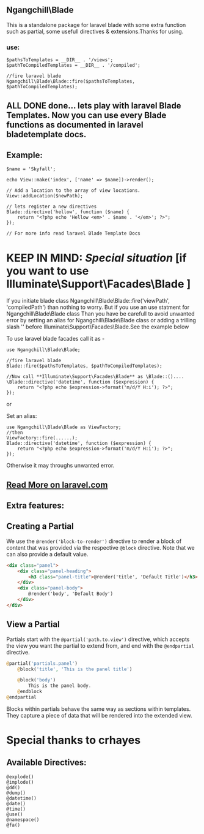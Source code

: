 ## Ngangchill\Blade
    
This is a standalone package for laravel blade with some extra function such as partial, some usefull directives
& extensions.Thanks for using.

### use:

    $pathsToTemplates = __DIR__ . '/views';
    $pathToCompiledTemplates = __DIR__ . '/compiled';
    
    //fire laravel blade
    Ngangchill\Blade\Blade::fire($pathsToTemplates, $pathToCompiledTemplates);
    
## ALL DONE done... lets play with laravel **Blade Templates**. Now you can use every Blade functions as documented in laravel bladetemplate docs.

## Example:    
    
    $name = 'Skyfall';

    echo View::make('index', ['name' => $name])->render();
    
    // Add a location to the array of view locations.
    View::addLocation($newPath);
    
    // lets register a new directives
    Blade::directive('hellow', function ($name) {
        return "<?php echo 'Hellow <em>' . $name . '</em>'; ?>";
    });
    
    // For more info read laravel Blade Template Docs 
    
# KEEP IN MIND: *Special situation* [if you want to use Illuminate\Support\Facades\Blade ]
If you initiate blade class Ngangchill\Blade\Blade::fire('viewPath', 'compiledPath') than nothing to worry.
But if you use an use statment for Ngangchill\Blade\Blade class Than you have be carefull to avoid unwanted error by setting an alias for Ngangchill\Blade\Blade class or
 adding a trilling slash '\' before Illuminate\Support\Facades\Blade.See the example below 


To use laravel blade facades call it as -
    
    use Ngangchill\Blade\Blade;
    
    //fire laravel blade
    Blade::fire($pathsToTemplates, $pathToCompiledTemplates);
    
    //Now call **Illuminate\Support\Facades\Blade** as \Blade::()....
    \Blade::directive('datetime', function ($expression) {
        return "<?php echo $expression->format('m/d/Y H:i'); ?>";
    });
    
or 

Set an alias:

    use Ngangchill\Blade\Blade as ViewFactory;
    //then
    ViewFactory::fire(......);
    Blade::directive('datetime', function ($expression) {
        return "<?php echo $expression->format('m/d/Y H:i'); ?>";
    });
    
Otherwise it may throughs unwanted error.   
    
## [Read More on laravel.com](https://laravel.com/docs/5.3/blade)
   
   
## Extra features:

Creating a Partial
------------------
We use the `@render('block-to-render')` directive to render a block of content that was provided via the respective `@block` directive. Note that we can also provide a default value.

```html
<div class="panel">
    <div class="panel-heading">
        <h3 class="panel-title">@render('title', 'Default Title')</h3>
    </div>
    <div class="panel-body">
        @render('body', 'Default Body')
    </div>
</div> 
```

View a Partial
-------------------

Partials start with the `@partial('path.to.view')` directive, which accepts the view you want the partial to extend from, and end with the `@endpartial` directive.

```php
@partial('partials.panel')
    @block('title', 'This is the panel title')

    @block('body')
        This is the panel body.
    @endblock
@endpartial
```

Blocks within partials behave the same way as sections within templates. They capture a piece of data that will be rendered into the extended view.

# Special thanks to **crhayes**

## Available Directives:

    @explode()
    @implode()
    @dd()
    @dump()
    @datetime()
    @date()
    @time()
    @use()
    @namespace()
    @fa()